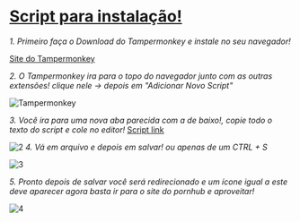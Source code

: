 # [Script para instalação!](https://gist.githubusercontent.com/CodeVinc/e7ee6bdc98fa6d02624aa3b8d2c08adb/raw/c45f7b84c2d98a0c24cd7175b6fce5f0fe2f75e6/main.js)

*1. Primeiro faça o Download do Tampermonkey e instale no seu navegador!*

[Site do Tampermonkey](https://www.tampermonkey.net/)

*2. O Tampermonkey   ira para o topo do navegador  junto com as outras extensões!  clique nele -> depois em "Adicionar Novo Script"*

![Tampermonkey](https://i.imgur.com/ujwvu7x.png)

*3. Você ira para uma nova aba parecida com a de baixo!, copie todo o texto do script e cole no editor!*
[Script link](https://gist.githubusercontent.com/CodeVinc/e7ee6bdc98fa6d02624aa3b8d2c08adb/raw/c45f7b84c2d98a0c24cd7175b6fce5f0fe2f75e6/main.js)

![2](https://i.imgur.com/PPfv0JK.png)
*4. Vá em arquivo e depois em salvar! ou apenas de um CTRL + S* 

![3](https://i.imgur.com/W6ox7pc.png)

*5. Pronto depois de salvar você será redirecionado e um ícone igual a este deve aparecer agora basta ir para o site do pornhub e aproveitar!*

![4](https://i.imgur.com/UuXdIWm.png)

